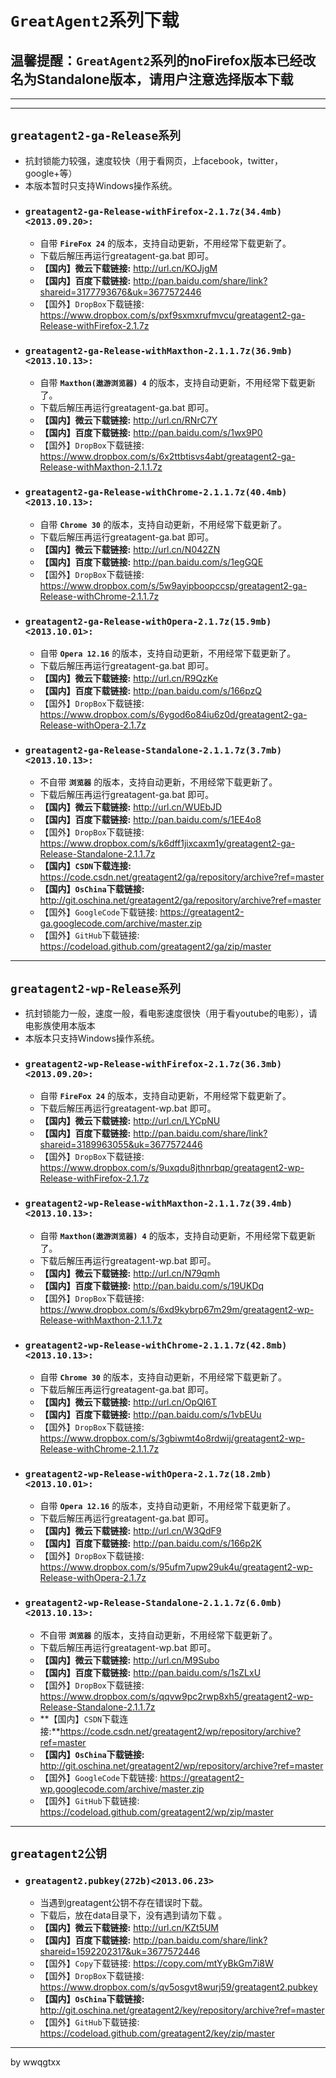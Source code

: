 # `GreatAgent2`系列下载 #
## 温馨提醒：`GreatAgent2`系列的noFirefox版本已经改名为Standalone版本，请用户注意选择版本下载 ##

---



---

## `greatagent2-ga-Release系列` ##
  * 抗封锁能力较强，速度较快（用于看网页，上facebook，twitter，google+等）
  * 本版本暂时只支持Windows操作系统。
  * ### `greatagent2-ga-Release-withFirefox-2.1.7z(34.4mb)<2013.09.20>:` ###
    * 自带 **` FireFox 24 `** 的版本，支持自动更新，不用经常下载更新了。
    * 下载后解压再运行greatagent-ga.bat 即可。
    * **【国内】微云下载链接:** http://url.cn/KOJjgM
    * **【国内】百度下载链接:** http://pan.baidu.com/share/link?shareid=3177793676&uk=3677572446
    * 【国外】`DropBox`下载链接: https://www.dropbox.com/s/pxf9sxmxrufmvcu/greatagent2-ga-Release-withFirefox-2.1.7z
  * ### `greatagent2-ga-Release-withMaxthon-2.1.1.7z(36.9mb)<2013.10.13>:` ###
    * 自带 **` Maxthon(遨游浏览器) 4 `** 的版本，支持自动更新，不用经常下载更新了。
    * 下载后解压再运行greatagent-ga.bat 即可。
    * **【国内】微云下载链接:** http://url.cn/RNrC7Y
    * **【国内】百度下载链接:** http://pan.baidu.com/s/1wx9P0
    * 【国外】`DropBox`下载链接: https://www.dropbox.com/s/6x2ttbtisvs4abt/greatagent2-ga-Release-withMaxthon-2.1.1.7z
  * ### `greatagent2-ga-Release-withChrome-2.1.1.7z(40.4mb)<2013.10.13>:` ###
    * 自带 **` Chrome 30 `** 的版本，支持自动更新，不用经常下载更新了。
    * 下载后解压再运行greatagent-ga.bat 即可。
    * **【国内】微云下载链接:** http://url.cn/N042ZN
    * **【国内】百度下载链接:** http://pan.baidu.com/s/1egGQE
    * 【国外】`DropBox`下载链接: https://www.dropbox.com/s/5w9ayipboopccsp/greatagent2-ga-Release-withChrome-2.1.1.7z
  * ### `greatagent2-ga-Release-withOpera-2.1.7z(15.9mb)<2013.10.01>:` ###
    * 自带 **` Opera 12.16 `** 的版本，支持自动更新，不用经常下载更新了。
    * 下载后解压再运行greatagent-ga.bat 即可。
    * **【国内】微云下载链接:** http://url.cn/R9QzKe
    * **【国内】百度下载链接:** http://pan.baidu.com/s/166pzQ
    * 【国外】`DropBox`下载链接: https://www.dropbox.com/s/6ygod6o84iu6z0d/greatagent2-ga-Release-withOpera-2.1.7z
  * ### `greatagent2-ga-Release-Standalone-2.1.1.7z(3.7mb)<2013.10.13>:` ###
    * 不自带 **` 浏览器 `** 的版本，支持自动更新，不用经常下载更新了。
    * 下载后解压再运行greatagent-ga.bat 即可。
    * **【国内】微云下载链接:** http://url.cn/WUEbJD
    * **【国内】百度下载链接:** http://pan.baidu.com/s/1EE4o8
    * 【国外】`DropBox`下载链接: https://www.dropbox.com/s/k6dff1jixcaxm1y/greatagent2-ga-Release-Standalone-2.1.1.7z
    * **【国内】`CSDN`下载连接:** https://code.csdn.net/greatagent2/ga/repository/archive?ref=master
    * **【国内】`OsChina`下载链接:** http://git.oschina.net/greatagent2/ga/repository/archive?ref=master
    * 【国外】`GoogleCode`下载链接: https://greatagent2-ga.googlecode.com/archive/master.zip
    * 【国外】`GitHub`下载链接: https://codeload.github.com/greatagent2/ga/zip/master

---

## `greatagent2-wp-Release系列` ##
  * 抗封锁能力一般，速度一般，看电影速度很快（用于看youtube的电影），请电影族使用本版本
  * 本版本只支持Windows操作系统。
  * ### `greatagent2-wp-Release-withFirefox-2.1.7z(36.3mb)<2013.09.20>:` ###
    * 自带 **` FireFox 24 `** 的版本，支持自动更新，不用经常下载更新了。
    * 下载后解压再运行greatagent-wp.bat 即可。
    * **【国内】微云下载链接:** http://url.cn/LYCpNU
    * **【国内】百度下载链接:** http://pan.baidu.com/share/link?shareid=3189963055&uk=3677572446
    * 【国外】`DropBox`下载链接: https://www.dropbox.com/s/9uxqdu8jthnrbqp/greatagent2-wp-Release-withFirefox-2.1.7z
  * ### `greatagent2-wp-Release-withMaxthon-2.1.1.7z(39.4mb)<2013.10.13>:` ###
    * 自带 **` Maxthon(遨游浏览器) 4 `** 的版本，支持自动更新，不用经常下载更新了。
    * 下载后解压再运行greatagent-wp.bat 即可。
    * **【国内】微云下载链接:** http://url.cn/N79qmh
    * **【国内】百度下载链接:** http://pan.baidu.com/s/19UKDq
    * 【国外】`DropBox`下载链接: https://www.dropbox.com/s/6xd9kybrp67m29m/greatagent2-wp-Release-withMaxthon-2.1.1.7z
  * ### `greatagent2-wp-Release-withChrome-2.1.1.7z(42.8mb)<2013.10.13>:` ###
    * 自带 **` Chrome 30 `** 的版本，支持自动更新，不用经常下载更新了。
    * 下载后解压再运行greatagent-ga.bat 即可。
    * **【国内】微云下载链接:** http://url.cn/OpQl6T
    * **【国内】百度下载链接:** http://pan.baidu.com/s/1vbEUu
    * 【国外】`DropBox`下载链接: https://www.dropbox.com/s/3gbiwmt4o8rdwij/greatagent2-wp-Release-withChrome-2.1.1.7z
  * ### `greatagent2-wp-Release-withOpera-2.1.7z(18.2mb)<2013.10.01>:` ###
    * 自带 **` Opera 12.16 `** 的版本，支持自动更新，不用经常下载更新了。
    * 下载后解压再运行greatagent-ga.bat 即可。
    * **【国内】微云下载链接:** http://url.cn/W3QdF9
    * **【国内】百度下载链接:** http://pan.baidu.com/s/166p2K
    * 【国外】`DropBox`下载链接: https://www.dropbox.com/s/95ufm7upw29uk4u/greatagent2-wp-Release-withOpera-2.1.7z
  * ### `greatagent2-wp-Release-Standalone-2.1.1.7z(6.0mb) <2013.10.13>:` ###
    * 不自带 **` 浏览器 `** 的版本，支持自动更新，不用经常下载更新了。
    * 下载后解压再运行greatagent-wp.bat 即可。
    * **【国内】微云下载链接:** http://url.cn/M9Subo
    * **【国内】百度下载链接:** http://pan.baidu.com/s/1sZLxU
    * 【国外】`DropBox`下载链接: https://www.dropbox.com/s/qqvw9pc2rwp8xh5/greatagent2-wp-Release-Standalone-2.1.1.7z
    * **【国内】`CSDN`下载连接:**https://code.csdn.net/greatagent2/wp/repository/archive?ref=master
    * **【国内】`OsChina`下载链接:** http://git.oschina.net/greatagent2/wp/repository/archive?ref=master
    * 【国外】`GoogleCode`下载链接: https://greatagent2-wp.googlecode.com/archive/master.zip
    * 【国外】`GitHub`下载链接: https://codeload.github.com/greatagent2/wp/zip/master

---

## `greatagent2公钥` ##
  * ### `greatagent2.pubkey(272b)<2013.06.23>` ###
    * 当遇到greatagent公钥不存在错误时下载。
    * 下载后，放在data目录下，没有遇到请勿下载 。
    * **【国内】微云下载链接:** http://url.cn/KZt5UM
    * **【国内】百度下载链接:** http://pan.baidu.com/share/link?shareid=1592202317&uk=3677572446
    * 【国外】`Copy`下载链接: https://copy.com/mtYyBkGm7i8W
    * 【国外】`DropBox`下载链接: https://www.dropbox.com/s/qv5osgvt8wurj59/greatagent2.pubkey
    * **【国内】`OsChina`下载链接:** http://git.oschina.net/greatagent2/key/repository/archive?ref=master
    * 【国外】`GitHub`下载链接: https://codeload.github.com/greatagent2/key/zip/master

---

by wwqgtxx